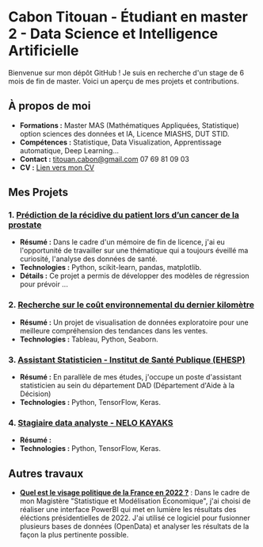 # Cabon Titouan - Étudiant en master 2 - Data Science et Intelligence Artificielle

Bienvenue sur mon dépôt GitHub ! Je suis en recherche d'un stage de 6 mois de fin de master.
Voici un aperçu de mes projets et contributions.

## À propos de moi
- **Formations :** Master MAS (Mathématiques Appliquées, Statistique) option sciences des données et IA, Licence MIASHS, DUT STID.
- **Compétences :** Statistique, Data Visualization, Apprentissage automatique, Deep Learning...
- **Contact :** [titouan.cabon@gmail.com](mailto:titouan.cabon@gmail.com) 07 69 81 09 03
- **CV :** [Lien vers mon CV](https://acrobat.adobe.com/id/urn:aaid:sc:EU:001ff1e8-864e-40dc-8448-381fb0d45f25)

## Mes Projets

### 1. **[Prédiction de la récidive du patient lors d’un cancer de la prostate](en_savoir_plus)**
   - **Résumé :** Dans le cadre d'un mémoire de fin de licence, j'ai eu l'opportunité de travailler sur une thématique qui a toujours éveillé ma curiosité, l'analyse des données de santé.
   - **Technologies :** Python, scikit-learn, pandas, matplotlib.
   - **Détails :** Ce projet a permis de développer des modèles de régression pour prévoir ...

### 2. **[Recherche sur le coût environnemental du dernier kilomètre](lien_vers_projet_2)**
   - **Résumé :** Un projet de visualisation de données exploratoire pour une meilleure compréhension des tendances dans les ventes.
   - **Technologies :** Tableau, Python, Seaborn.

### 3. **[Assistant Statisticien - Institut de Santé Publique (EHESP)](lien_vers_projet_3)**
   - **Résumé :** En parallèle de mes études, j'occupe un poste d'assistant statisticien au sein du département DAD (Département d'Aide à la Décision)
   - **Technologies :** Python, TensorFlow, Keras.

### 4. **[Stagiaire data analyste - NELO KAYAKS ](lien_vers_projet_4)**
   - **Résumé :** 
   - **Technologies :** Python, TensorFlow, Keras.

## Autres travaux 
- **[Quel est le visage politique de la France en 2022 ?](https://acrobat.adobe.com/id/urn:aaid:sc:EU:deddba9d-e1ac-4019-8575-fb8fd1a0f859)** : Dans le cadre de mon Magistère "Statistique et Modélisation Économique", j'ai choisi de réaliser une interface PowerBI qui met en lumière les résultats des éléctions présidentielles de 2022. J'ai utilisé ce logiciel pour fusionner plusieurs bases de données (OpenData) et analyser les résultats de la façon la plus pertinente possible.
